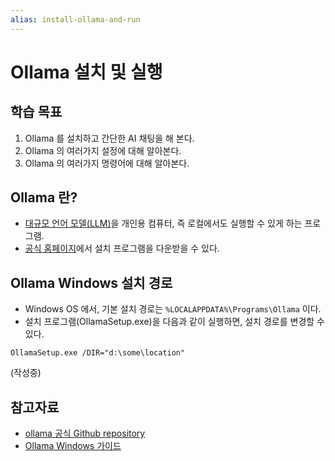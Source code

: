 ```yaml
---
alias: install-ollama-and-run
---
```


# Ollama 설치 및 실행

## 학습 목표

1. Ollama 를 설치하고 간단한 AI 채팅을 해 본다.
2. Ollama 의 여러가지 설정에 대해 알아본다.
3. Ollama 의 여러가지 명령어에 대해 알아본다.

## Ollama 란?

- [대규모 언어 모델(LLM)](https://en.wikipedia.org/wiki/Large_language_model)을 개인용 컴퓨터, 즉 로컬에서도 실행할 수 있게 하는 프로그램.
- [공식 홈페이지](https://ollama.com/)에서 설치 프로그램을 다운받을 수 있다.

## Ollama Windows 설치 경로

- Windows OS 에서, 기본 설치 경로는 `%LOCALAPPDATA%\Programs\Ollama` 이다.
- 설치 프로그램(OllamaSetup.exe)을 다음과 같이 실행하면, 설치 경로를 변경할 수 있다.
```pwsh
OllamaSetup.exe /DIR="d:\some\location"
```

(작성중)

## 참고자료

- [ollama 공식 Github repository](https://github.com/ollama/ollama)
- [Ollama Windows 가이드](https://github.com/ollama/ollama/blob/main/docs/windows.md)